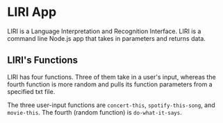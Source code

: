 # LIRI App
LIRI is a Language Interpretation and Recognition Interface. LIRI is a command line Node.js app that takes in parameters and returns data.

## LIRI's Functions
LIRI has four functions. Three of them take in a user's input, whereas the fourth function is more random and pulls its function parameters from a specified txt file.

The three user-input functions are `concert-this`, `spotify-this-song`, and `movie-this`. The fourth (random function) is `do-what-it-says`.